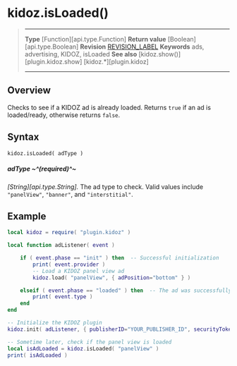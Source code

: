 # kidoz.isLoaded()

> --------------------- ------------------------------------------------------------------------------------------
> __Type__              [Function][api.type.Function]
> __Return value__      [Boolean][api.type.Boolean]
> __Revision__          [REVISION_LABEL](REVISION_URL)
> __Keywords__          ads, advertising, KIDOZ, isLoaded
> __See also__          [kidoz.show()][plugin.kidoz.show]
>						[kidoz.*][plugin.kidoz]
> --------------------- ------------------------------------------------------------------------------------------


## Overview

Checks to see if a KIDOZ ad is already loaded. Returns `true` if an ad is loaded/ready, otherwise returns `false`.


## Syntax

	kidoz.isLoaded( adType )

##### adType ~^(required)^~
_[String][api.type.String]._ The ad type to check. Valid values include `"panelView"`, `"banner"`, and `"interstitial"`.


## Example

``````lua
local kidoz = require( "plugin.kidoz" )

local function adListener( event )

	if ( event.phase == "init" ) then  -- Successful initialization
		print( event.provider )
		-- Load a KIDOZ panel view ad
		kidoz.load( "panelView", { adPosition="bottom" } )

	elseif ( event.phase == "loaded" ) then  -- The ad was successfully loaded
		print( event.type )
	end
end

-- Initialize the KIDOZ plugin
kidoz.init( adListener, { publisherID="YOUR_PUBLISHER_ID", securityToken="YOUR_SECURITY_TOKEN" } )

-- Sometime later, check if the panel view is loaded
local isAdLoaded = kidoz.isLoaded( "panelView" )
print( isAdLoaded )
``````
